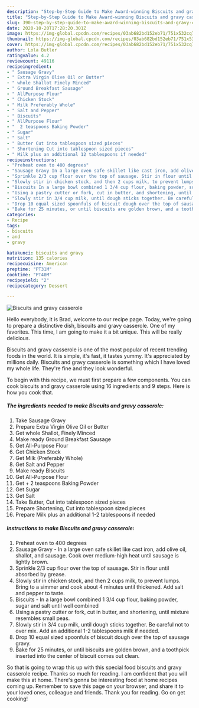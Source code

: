 ```yaml
---
description: "Step-by-Step Guide to Make Award-winning Biscuits and gravy casserole"
title: "Step-by-Step Guide to Make Award-winning Biscuits and gravy casserole"
slug: 390-step-by-step-guide-to-make-award-winning-biscuits-and-gravy-casserole
date: 2020-10-20T17:28:20.301Z
image: https://img-global.cpcdn.com/recipes/03ab682bd152eb71/751x532cq70/biscuits-and-gravy-casserole-recipe-main-photo.jpg
thumbnail: https://img-global.cpcdn.com/recipes/03ab682bd152eb71/751x532cq70/biscuits-and-gravy-casserole-recipe-main-photo.jpg
cover: https://img-global.cpcdn.com/recipes/03ab682bd152eb71/751x532cq70/biscuits-and-gravy-casserole-recipe-main-photo.jpg
author: Lola Butler
ratingvalue: 4.2
reviewcount: 49116
recipeingredient:
- " Sausage Gravy"
- " Extra Virgin Olive Oil or Butter"
- " whole Shallot Finely Minced"
- " Ground Breakfast Sausage"
- " AllPurpose Flour"
- " Chicken Stock"
- " Milk Preferably Whole"
- " Salt and Pepper"
- " Biscuits"
- " AllPurpose Flour"
- "  2 teaspoons Baking Powder"
- " Sugar"
- " Salt"
- " Butter Cut into tablespoon sized pieces"
- " Shortening Cut into tablespoon sized pieces"
- " Milk plus an additional 12 tablespoons if needed"
recipeinstructions:
- "Preheat oven to 400 degrees"
- "Sausage Gravy In a large oven safe skillet like cast iron, add olive oil, shallot, and sausage. Cook over medium-high heat until sausage is lightly brown."
- "Sprinkle 2/3 cup flour over the top of sausage. Stir in flour until absorbed by grease."
- "Slowly stir in chicken stock, and then 2 cups milk, to prevent lumps. Bring to a simmer and cook about 4 minutes until thickened. Add salt and pepper to taste."
- "Biscuits In a large bowl combined 1 3/4 cup flour, baking powder, sugar and salt until well combined"
- "Using a pastry cutter or fork, cut in butter, and shortening, until mixture resembles small peas."
- "Slowly stir in 3/4 cup milk, until dough sticks together. Be careful not to over mix. Add an additional 1-2 tablespoons milk if needed."
- "Drop 10 equal sized spoonfuls of biscuit dough over the top of sausage gravy."
- "Bake for 25 minutes, or until biscuits are golden brown, and a toothpick inserted into the center of biscuit comes out clean."
categories:
- Recipe
tags:
- biscuits
- and
- gravy

katakunci: biscuits and gravy 
nutrition: 135 calories
recipecuisine: American
preptime: "PT31M"
cooktime: "PT40M"
recipeyield: "2"
recipecategory: Dessert

---
```



![Biscuits and gravy casserole](https://img-global.cpcdn.com/recipes/03ab682bd152eb71/751x532cq70/biscuits-and-gravy-casserole-recipe-main-photo.jpg)

Hello everybody, it is Brad, welcome to our recipe page. Today, we're going to prepare a distinctive dish, biscuits and gravy casserole. One of my favorites. This time, I am going to make it a bit unique. This will be really delicious.

Biscuits and gravy casserole is one of the most popular of recent trending foods in the world. It is simple, it's fast, it tastes yummy. It's appreciated by millions daily. Biscuits and gravy casserole is something which I have loved my whole life. They're fine and they look wonderful.




To begin with this recipe, we must first prepare a few components. You can cook biscuits and gravy casserole using 16 ingredients and 9 steps. Here is how you cook that.

<!--inarticleads1-->

##### The ingredients needed to make Biscuits and gravy casserole:

1. Take  Sausage Gravy
1. Prepare  Extra Virgin Olive Oil or Butter
1. Get  whole Shallot, Finely Minced
1. Make ready  Ground Breakfast Sausage
1. Get  All-Purpose Flour
1. Get  Chicken Stock
1. Get  Milk (Preferably Whole)
1. Get  Salt and Pepper
1. Make ready  Biscuits
1. Get  All-Purpose Flour
1. Get  + 2 teaspoons Baking Powder
1. Get  Sugar
1. Get  Salt
1. Take  Butter, Cut into tablespoon sized pieces
1. Prepare  Shortening, Cut into tablespoon sized pieces
1. Prepare  Milk plus an additional 1-2 tablespoons if needed




<!--inarticleads2-->

##### Instructions to make Biscuits and gravy casserole:

1. Preheat oven to 400 degrees
1. Sausage Gravy - In a large oven safe skillet like cast iron, add olive oil, shallot, and sausage. Cook over medium-high heat until sausage is lightly brown.
1. Sprinkle 2/3 cup flour over the top of sausage. Stir in flour until absorbed by grease.
1. Slowly stir in chicken stock, and then 2 cups milk, to prevent lumps. Bring to a simmer and cook about 4 minutes until thickened. Add salt and pepper to taste.
1. Biscuits - In a large bowl combined 1 3/4 cup flour, baking powder, sugar and salt until well combined
1. Using a pastry cutter or fork, cut in butter, and shortening, until mixture resembles small peas.
1. Slowly stir in 3/4 cup milk, until dough sticks together. Be careful not to over mix. Add an additional 1-2 tablespoons milk if needed.
1. Drop 10 equal sized spoonfuls of biscuit dough over the top of sausage gravy.
1. Bake for 25 minutes, or until biscuits are golden brown, and a toothpick inserted into the center of biscuit comes out clean.




So that is going to wrap this up with this special food biscuits and gravy casserole recipe. Thanks so much for reading. I am confident that you will make this at home. There's gonna be interesting food at home recipes coming up. Remember to save this page on your browser, and share it to your loved ones, colleague and friends. Thank you for reading. Go on get cooking!
